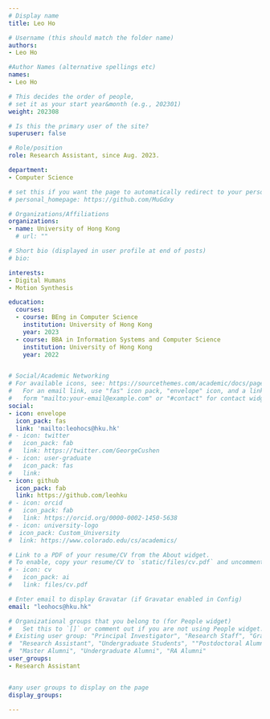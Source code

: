 ```yaml
---
# Display name
title: Leo Ho

# Username (this should match the folder name)
authors:
- Leo Ho

#Author Names (alternative spellings etc)
names:
- Leo Ho

# This decides the order of people, 
# set it as your start year&month (e.g., 202301) 
weight: 202308

# Is this the primary user of the site?
superuser: false

# Role/position
role: Research Assistant, since Aug. 2023. 

department:
- Computer Science

# set this if you want the page to automatically redirect to your personal homepage
# personal_homepage: https://github.com/MuGdxy

# Organizations/Affiliations
organizations:
- name: University of Hong Kong
  # url: ""

# Short bio (displayed in user profile at end of posts)
# bio: 

interests:
- Digital Humans
- Motion Synthesis

education:
  courses:
  - course: BEng in Computer Science
    institution: University of Hong Kong
    year: 2023
  - course: BBA in Information Systems and Computer Science
    institution: University of Hong Kong
    year: 2022


# Social/Academic Networking
# For available icons, see: https://sourcethemes.com/academic/docs/page-builder/#icons
#   For an email link, use "fas" icon pack, "envelope" icon, and a link in the
#   form "mailto:your-email@example.com" or "#contact" for contact widget.
social:
- icon: envelope
  icon_pack: fas
  link: 'mailto:leohocs@hku.hk'
# - icon: twitter
#   icon_pack: fab
#   link: https://twitter.com/GeorgeCushen
# - icon: user-graduate
#   icon_pack: fas
#   link: 
- icon: github
  icon_pack: fab
  link: https://github.com/leohku
# - icon: orcid
#   icon_pack: fab
#   link: https://orcid.org/0000-0002-1450-5638
# - icon: university-logo
#  icon_pack: Custom_University
#  link: https://www.colorado.edu/cs/academics/

# Link to a PDF of your resume/CV from the About widget.
# To enable, copy your resume/CV to `static/files/cv.pdf` and uncomment the lines below.
# - icon: cv
#   icon_pack: ai
#   link: files/cv.pdf

# Enter email to display Gravatar (if Gravatar enabled in Config)
email: "leohocs@hku.hk"

# Organizational groups that you belong to (for People widget)
#   Set this to `[]` or comment out if you are not using People widget.
# Existing user group: "Principal Investigator", "Research Staff", "Graduate Students", 
#  "Research Assistant", "Undergraduate Students", ""Postdoctoral Alumni", "PhD Alumni", 
#  "Master Alumni", "Undergraduate Alumni", "RA Alumni"
user_groups:
- Research Assistant


#any user groups to display on the page
display_groups:

---
```


